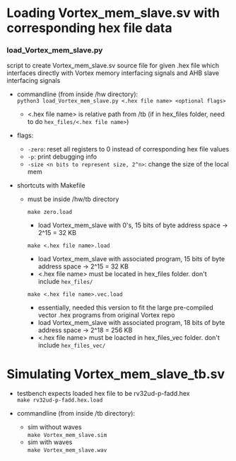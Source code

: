 # Loading Vortex_mem_slave.sv with corresponding hex file data

### load_Vortex_mem_slave.py
script to create Vortex_mem_slave.sv source file for given .hex file which interfaces directly with Vortex memory interfacing signals and AHB slave interfacing signals

- commandline (from inside <VORTEX ROOT>/hw directory):  
``python3 load_Vortex_mem_slave.py <.hex file name> <optional flags>``  
  - <.hex file name> is relative path from /tb (if in hex_files folder, need to do ``hex_files/<.hex file name>``)

- flags:  
  - ``-zero``: reset all registers to 0 instead of corresponding hex file values
  - ``-p``: print debugging info
  - ``-size <n bits to represent size, 2^n>``: change the size of the local mem
  
- shortcuts with Makefile
  - must be inside <VORTEX ROOT>/hw/tb directory

    ``make zero.load``
    - load Vortex_mem_slave with 0's, 15 bits of byte address space -> 2^15 = 32 KB

    ``make <.hex file name>.load``
    - load Vortex_mem_slave with associated program, 15 bits of byte address space -> 2^15 = 32 KB
    - <.hex file name> must be located in hex_files folder. don't include ``hex_files/``

    ``make <.hex file name>.vec.load``
    - essentially, needed this version to fit the large pre-compiled vector .hex programs from original Vortex repo
    - load Vortex_mem_slave with associated program, 18 bits of byte address space -> 2^18 = 256 KB
    - <.hex file name> must be loacted in hex_files_vec folder. don't include ``hex_files_vec/``

# Simulating Vortex_mem_slave_tb.sv
- testbench expects loaded hex file to be rv32ud-p-fadd.hex  
  ``make rv32ud-p-fadd.hex.load``  

- commandline (from inside /tb directory):
  - sim without waves  
  ``make Vortex_mem_slave.sim``
  - sim with waves  
  ``make Vortex_mem_slave.wav``
